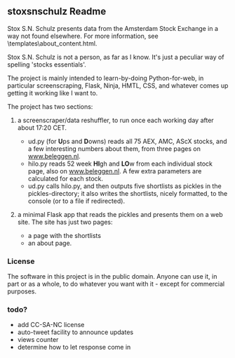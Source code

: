 ## stoxsnschulz Readme

Stox S.N. Schulz presents data from the Amsterdam Stock Exchange in a way not found elsewhere. For more information, see \templates\about_content.html. 

Stox S.N. Schulz is not a person, as far as I know. It's just a peculiar way of spelling 'stocks essentials'. 

The project is mainly intended to learn-by-doing Python-for-web, in particular screenscraping, Flask, Ninja, HMTL, CSS, and whatever comes up getting it working like I want to.  

The project has two sections: 

1. a screenscraper/data reshuffler, to run once each working day after about 17:20 CET. 

    - ud.py (for **U**ps and **D**owns) reads all 75 AEX, AMC, AScX stocks, and a few interesting numbers about them, from three pages on www.beleggen.nl.   
    - hilo.py reads 52 week **HI**gh and **LO**w from each individual stock page, also on www.beleggen.nl. A few extra parameters are calculated for each stock. 
    - ud.py calls hilo.py, and then outputs five shortlists as pickles in the pickles-directory; it also writes the shortlists, nicely formatted, to the console (or to a file if redirected). 
    
2. a minimal Flask app that reads the pickles and presents them on a web site. The site has just two pages: 

    - a page with the shortlists
    - an about page. 
    
### License

The software in this project is in the public domain. Anyone can use it, in part or as a whole, to do whatever you want with it - except for commercial purposes.  

### todo?

- add CC-SA-NC license
- auto-tweet facility to announce updates
- views counter
- determine how to let response come in
